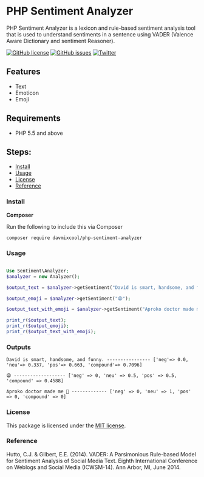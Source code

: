# PHP Sentiment Analyzer

PHP Sentiment Analyzer is a lexicon and rule-based sentiment analysis tool that is used to understand sentiments in a sentence using VADER (Valence Aware Dictionary and sentiment Reasoner).

[![GitHub license](https://img.shields.io/github/license/davmixcool/php-sentiment-analyzer.svg)](https://github.com/davmixcool/php-sentiment-analyzer/blob/master/LICENSE)
[![GitHub issues](https://img.shields.io/github/issues/davmixcool/php-sentiment-analyzer.svg)](https://github.com/davmixcool/php-sentiment-analyzer/issues)
[![Twitter](https://img.shields.io/twitter/url/https/github.com/davmixcool/php-sentiment-analyzer.svg?style=social)](https://twitter.com/intent/tweet?text=Wow:&url=https%3A%2F%2Fgithub.com%2Fdavmixcool%2Fphp-sentiment-analyzer)

## Features

* Text
* Emoticon
* Emoji

## Requirements

- PHP 5.5 and above

## Steps:

* [Install](#install)
* [Usage](#usage)
* [License](#license)
* [Reference](#reference)

### Install

**Composer**

Run the following to include this via Composer

```shell
composer require davmixcool/php-sentiment-analyzer
```

### Usage

```php

Use Sentiment\Analyzer;
$analyzer = new Analyzer(); 

$output_text = $analyzer->getSentiment("David is smart, handsome, and funny.");

$output_emoji = $analyzer->getSentiment("😁");

$output_text_with_emoji = $analyzer->getSentiment("Aproko doctor made me 🤣.");

print_r($output_text);
print_r($output_emoji);
print_r($output_text_with_emoji);

```

### Outputs

```
David is smart, handsome, and funny. ---------------- ['neg'=> 0.0, 'neu'=> 0.337, 'pos'=> 0.663, 'compound'=> 0.7096]

😁 ------------------- ['neg' => 0, 'neu' => 0.5, 'pos' => 0.5, 'compound' => 0.4588]

Aproko doctor made me 🤣 ------------- ['neg' => 0, 'neu' => 1, 'pos' => 0, 'compound' => 0]

```

### License

This package is licensed under the [MIT license](https://github.com/davmixcool/php-sentiment-analyzer/blob/master/LICENSE).

### Reference

Hutto, C.J. & Gilbert, E.E. (2014). VADER: A Parsimonious Rule-based Model for Sentiment Analysis of Social Media Text. Eighth International Conference on Weblogs and Social Media (ICWSM-14). Ann Arbor, MI, June 2014. 